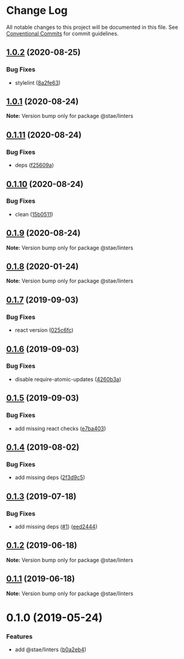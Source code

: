 # Change Log

All notable changes to this project will be documented in this file.
See [Conventional Commits](https://conventionalcommits.org) for commit guidelines.

## [1.0.2](https://github.com/staeco/modules/compare/@stae/linters@1.0.1...@stae/linters@1.0.2) (2020-08-25)


### Bug Fixes

* stylelint ([8a2fe63](https://github.com/staeco/modules/commit/8a2fe63926fd5574facbb08a63931e5c9ec982cb))





## [1.0.1](https://github.com/staeco/modules/compare/@stae/linters@0.1.11...@stae/linters@1.0.1) (2020-08-24)

**Note:** Version bump only for package @stae/linters





## [0.1.11](https://github.com/staeco/modules/compare/@stae/linters@0.1.10...@stae/linters@0.1.11) (2020-08-24)


### Bug Fixes

* deps ([f25609a](https://github.com/staeco/modules/commit/f25609a8beaba1313a67b2feb3b7491f3e9040e5))





## [0.1.10](https://github.com/staeco/modules/compare/@stae/linters@0.1.8...@stae/linters@0.1.10) (2020-08-24)


### Bug Fixes

* clean ([15b0511](https://github.com/staeco/modules/commit/15b05110e4f7958802d6d0182b6d2815d707ec48))





## [0.1.9](https://github.com/staeco/modules/compare/@stae/linters@0.1.8...@stae/linters@0.1.9) (2020-08-24)

**Note:** Version bump only for package @stae/linters





## [0.1.8](https://github.com/staeco/modules/compare/@stae/linters@0.1.7...@stae/linters@0.1.8) (2020-01-24)

**Note:** Version bump only for package @stae/linters





## [0.1.7](https://github.com/staeco/modules/compare/@stae/linters@0.1.6...@stae/linters@0.1.7) (2019-09-03)


### Bug Fixes

* react version ([025c6fc](https://github.com/staeco/modules/commit/025c6fc))





## [0.1.6](https://github.com/staeco/modules/compare/@stae/linters@0.1.5...@stae/linters@0.1.6) (2019-09-03)


### Bug Fixes

* disable require-atomic-updates ([4260b3a](https://github.com/staeco/modules/commit/4260b3a))





## [0.1.5](https://github.com/staeco/modules/compare/@stae/linters@0.1.4...@stae/linters@0.1.5) (2019-09-03)


### Bug Fixes

* add missing react checks ([e7ba403](https://github.com/staeco/modules/commit/e7ba403))





## [0.1.4](https://github.com/staeco/modules/compare/@stae/linters@0.1.3...@stae/linters@0.1.4) (2019-08-02)


### Bug Fixes

* add missing deps ([2f3d9c5](https://github.com/staeco/modules/commit/2f3d9c5))





## [0.1.3](https://github.com/staeco/modules/compare/@stae/linters@0.1.2...@stae/linters@0.1.3) (2019-07-18)


### Bug Fixes

* add missing deps ([#1](https://github.com/staeco/modules/issues/1)) ([eed2444](https://github.com/staeco/modules/commit/eed2444))





## [0.1.2](https://github.com/staeco/modules/compare/@stae/linters@0.1.1...@stae/linters@0.1.2) (2019-06-18)

**Note:** Version bump only for package @stae/linters





## [0.1.1](https://github.com/staeco/modules/compare/@stae/linters@0.1.0...@stae/linters@0.1.1) (2019-06-18)

**Note:** Version bump only for package @stae/linters





# 0.1.0 (2019-05-24)


### Features

* add @stae/linters ([b0a2eb4](https://github.com/staeco/modules/commit/b0a2eb4))
